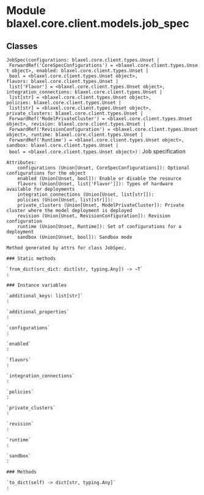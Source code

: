 Module blaxel.core.client.models.job_spec
=========================================

Classes
-------

`JobSpec(configurations: blaxel.core.client.types.Unset | ForwardRef('CoreSpecConfigurations') = <blaxel.core.client.types.Unset object>, enabled: blaxel.core.client.types.Unset | bool = <blaxel.core.client.types.Unset object>, flavors: blaxel.core.client.types.Unset | list['Flavor'] = <blaxel.core.client.types.Unset object>, integration_connections: blaxel.core.client.types.Unset | list[str] = <blaxel.core.client.types.Unset object>, policies: blaxel.core.client.types.Unset | list[str] = <blaxel.core.client.types.Unset object>, private_clusters: blaxel.core.client.types.Unset | ForwardRef('ModelPrivateCluster') = <blaxel.core.client.types.Unset object>, revision: blaxel.core.client.types.Unset | ForwardRef('RevisionConfiguration') = <blaxel.core.client.types.Unset object>, runtime: blaxel.core.client.types.Unset | ForwardRef('Runtime') = <blaxel.core.client.types.Unset object>, sandbox: blaxel.core.client.types.Unset | bool = <blaxel.core.client.types.Unset object>)`
:   Job specification
    
    Attributes:
        configurations (Union[Unset, CoreSpecConfigurations]): Optional configurations for the object
        enabled (Union[Unset, bool]): Enable or disable the resource
        flavors (Union[Unset, list['Flavor']]): Types of hardware available for deployments
        integration_connections (Union[Unset, list[str]]):
        policies (Union[Unset, list[str]]):
        private_clusters (Union[Unset, ModelPrivateCluster]): Private cluster where the model deployment is deployed
        revision (Union[Unset, RevisionConfiguration]): Revision configuration
        runtime (Union[Unset, Runtime]): Set of configurations for a deployment
        sandbox (Union[Unset, bool]): Sandbox mode
    
    Method generated by attrs for class JobSpec.

    ### Static methods

    `from_dict(src_dict: dict[str, typing.Any]) ‑> ~T`
    :

    ### Instance variables

    `additional_keys: list[str]`
    :

    `additional_properties`
    :

    `configurations`
    :

    `enabled`
    :

    `flavors`
    :

    `integration_connections`
    :

    `policies`
    :

    `private_clusters`
    :

    `revision`
    :

    `runtime`
    :

    `sandbox`
    :

    ### Methods

    `to_dict(self) ‑> dict[str, typing.Any]`
    :